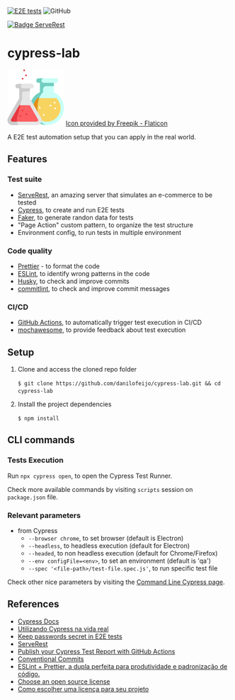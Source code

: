 [![E2E tests](https://github.com/danilofeijo/cypress-lab/actions/workflows/node.js.yml/badge.svg)](https://github.com/danilofeijo/cypress-lab/actions/workflows/node.js.yml)
![GitHub](https://img.shields.io/github/license/danilofeijo/cypress-lab)

[![Badge ServeRest](https://img.shields.io/badge/API-ServeRest-green)](https://github.com/ServeRest/ServeRest/)

# cypress-lab
![Icon laboratory][flask-icon]
<a href="https://www.flaticon.com/free-icons/flask" title="flask icons">Icon provided by Freepik - Flaticon</a>

A E2E test automation setup that you can apply in the real world.

## Features
### Test suite
* [ServeRest][tool-serverest], an amazing server that simulates an e-commerce to be tested
* [Cypress][tool-cy], to create and run E2E tests
* [Faker][tool-faker], to generate randon data for tests
* "Page Action" custom pattern, to organize the test structure
* Environment config, to run tests in multiple environment

### Code quality
* [Prettier][tool-prettier] - to format the code
* [ESLint][tool-eslint], to identify wrong patterns in the code
* [Husky][tool-husky], to check and improve commits
* [commitlint][tool-commitlint], to check and improve commit messages

### CI/CD
* [GitHub Actions][tool-ghactions], to automatically trigger test execution in CI/CD
* [mochawesome][tool-mochawesome], to provide feedback about test execution

## Setup

1. Clone and access the cloned repo folder

    `$ git clone https://github.com/danilofeijo/cypress-lab.git && cd cypress-lab`

2. Install the project dependencies

    `$ npm install`

## CLI commands
### Tests Execution

Run `npx cypress open`, to open the Cypress Test Runner.

Check more available commands by visiting `scripts` session on `package.json` file.

### Relevant parameters

* from Cypress
  * `--browser chrome`, to set browser (default is Electron)
  * `--headless`, to headless execution (default for Electron)
  * `--headed`, to non headless execution (default for Chrome/Firefox)
  * `--env configFile=<env>`, to set an environment (default is 'qa')
  * `--spec '<file-path>/test-file.spec.js'`, to run specific test file

Check other nice parameters by visiting the [Command Line Cypress page][ref-1].

## References

* [Cypress Docs][ref-4]
* [Utilizando Cypress na vida real][ref-2]
* [Keep passwords secret in E2E tests][ref-3]
* [ServeRest][ref-6]
* [Publish your Cypress Test Report with GitHub Actions][ref-5]
* [Conventional Commits][ref-7]
* [ESLint + Prettier, a dupla perfeita para produtividade e padronização de código.][ref-8]
* [Choose an open source license][ref-9]
* [Como escolher uma licença para seu projeto][ref-10]

<!-- Links list -->
<!-- [flask-icon]: https://image.flaticon.com/icons/png/128/1157/1157001.png -->
[flask-icon]: img/icon-lab-128.png "Flask icon"

[ref-1]: https://docs.cypress.io/guides/guides/command-line#Commands
[ref-2]: https://medium.com/testbean/utilizando-cypress-na-vida-real-a93eec549128
[ref-3]: https://glebbahmutov.com/blog/keep-passwords-secret-in-e2e-tests/
[ref-4]: https://docs.cypress.io/guides/
[ref-5]: https://medium.com/swlh/publish-your-cypress-test-report-with-github-actions-47248788713a
[ref-6]: https://serverest.dev/
[ref-7]: https://www.conventionalcommits.org/en/v1.0.0/#summary
[ref-8]: https://medium.com/cwi-software/eslint-prettier-a-dupla-perfeita-para-produtividade-e-padroniza%C3%A7%C3%A3o-de-c%C3%B3digo-6a7730cfa358
[ref-9]: https://choosealicense.com/
[ref-10]: https://www.alura.com.br/artigos/como-escolher-uma-licenca-para-seu-projeto

[tool-cy]: https://www.cypress.io/how-it-works
[tool-faker]: https://www.npmjs.com/package/faker
[tool-prettier]: https://www.npmjs.com/package/prettier
[tool-eslint]: https://www.npmjs.com/package/eslint
[tool-husky]: https://www.npmjs.com/package/husky
[tool-ghactions]: https://docs.github.com/en/actions
[tool-commitlint]: https://commitlint.js.org/#/
[tool-mochawesome]: https://www.npmjs.com/package/mochawesome
[tool-serverest]: https://serverest.dev/
